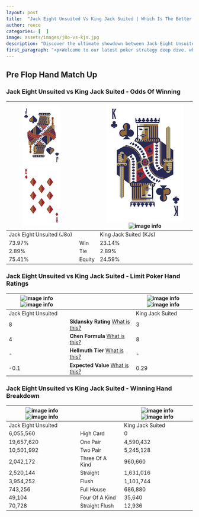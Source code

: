 ```yaml
---
layout: post
title:  "Jack Eight Unsuited Vs King Jack Suited | Which Is The Better Hand In Poker? A Complete Guide"
author: reece
categories: [  ]
image: assets/images/j8o-vs-kjs.jpg
description: "Discover the ultimate showdown between Jack Eight Unsuited and King Jack Suited in poker! Uncover the odds, strategies, and scenarios where one hand triumphs over the other. Get ready to up your poker game with this thrilling analysis."
first_paragraph: "<p>Welcome to our latest poker strategy deep dive, where we're pitting two distinct hands against each other in a high-stakes showdown: Jack Eight Unsuited vs King Jack Suited.</p><p>In the dynamic world of poker, every decision counts, and knowing which hand holds the upper hand is key to your success at the table.</p><p>In this article, we'll dissect these two hands, explore the scenarios where one dominates the other, and equip you with the knowledge to make strategic choices that can tip the odds in your favor.</p><p>Get ready to unravel the intriguing dynamics of these poker hands and elevate your game to new heights.</p>"
---
```




[comment]: # (sp0)

## Pre Flop Hand Match Up

<div class="table hand-ratings" markdown="1"> 



### Jack Eight Unsuited vs King Jack Suited - Odds Of Winning


    
| ![image info](assets/images/hand1/J.png) ![image info](assets/images/hand1/8o.png) |  | ![image info](assets/images/hand2/K.png) ![image info](assets/images/hand2/Js.png) |
| -------- | -------- | -------- |
| Jack Eight Unsuited (J8o) |  | King Jack Suited (KJs) |
| 73.97% | Win | 23.14% |
| 2.89% | Tie | 2.89% |
| 75.41% | Equity | 24.59% |




[comment]: # (sp1)



### Jack Eight Unsuited vs King Jack Suited - Limit Poker Hand Ratings


    
| ![image info](https://www.riverpairs.com/assets/images/hand1/J.png) ![image info](https://www.riverpairs.com/assets/images/hand1/8o.png) |  | ![image info](https://www.riverpairs.com/assets/images/hand2/K.png) ![image info](https://www.riverpairs.com/assets/images/hand2/Js.png) |
| -------- | -------- | -------- |
| Jack Eight Unsuited |  | King Jack Suited |
| 8 | **Sklansky Rating** [What is this?](/sklansky-rating-explained) | 3 |
| 4 | **Chen Formula** [What is this?](/chen-formula-explained) | 8 |
| - | **Hellmuth Tier** [What is this?](/Hellmuth-tier-explained) | - |
| -0.1 | **Expected Value** [What is this?](/expected-value-explained) | 0.29 |




[comment]: # (sp2)



### Jack Eight Unsuited vs King Jack Suited - Winning Hand Breakdown


    
| ![image info](https://www.riverpairs.com/assets/images/hand1/J.png) ![image info](https://www.riverpairs.com/assets/images/hand1/8o.png) |  | ![image info](https://www.riverpairs.com/assets/images/hand2/K.png) ![image info](https://www.riverpairs.com/assets/images/hand2/Js.png) |
| -------- | -------- | -------- |
| Jack Eight Unsuited |  | King Jack Suited |
| 6,055,560 | High Card | 0 |
| 19,657,620 | One Pair | 4,590,432 |
| 10,501,992 | Two Pair | 5,245,128 |
| 2,042,172 | Three Of A Kind | 960,660 |
| 2,520,144 | Straight | 1,631,016 |
| 3,954,252 | Flush | 1,101,744 |
| 743,256 | Full House | 686,880 |
| 49,104 | Four Of A Kind | 35,640 |
| 70,728 | Straight Flush | 12,936 |




[comment]: # (sp3)



</div>

[comment]: # (sp4)



[comment]: # (sp5)

